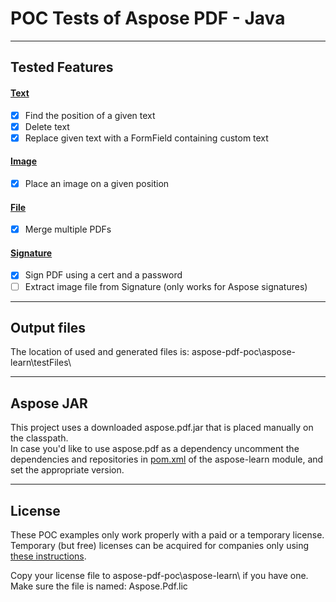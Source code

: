 # POC Tests of Aspose PDF  - Java
***
## Tested Features
#### [Text](/aspose-learn/src/test/java/hu/balazsg/asposelearn/text/TextTest.java)
- [x] Find the position of a given text
- [x] Delete text
- [x] Replace given text with a FormField containing custom text
#### [Image](/aspose-learn/src/test/java/hu/balazsg/asposelearn/image/ImageTest.java)
- [x] Place an image on a given position
#### [File](/aspose-learn/src/test/java/hu/balazsg/asposelearn/files/FilesTest.java)
- [x] Merge multiple PDFs
#### [Signature](/aspose-learn/src/test/java/hu/balazsg/asposelearn/signature/SignatureTest.java)
- [x] Sign PDF using a cert and a password
- [ ] Extract image file from Signature (only works for Aspose signatures)  
***
## Output files
The location of used and generated files is: aspose-pdf-poc\aspose-learn\testFiles\
***
## Aspose JAR
This project uses a downloaded aspose.pdf.jar that is placed manually on the classpath.  
In case you'd like to use aspose.pdf as a dependency uncomment the dependencies and repositories in [pom.xml](aspose-learn/pom.xml) of the aspose-learn module, and set the appropriate version.
***
## License
These POC examples only work properly with a paid or a temporary license.  
Temporary (but free) licenses can be acquired for companies only using [these instructions](http://www.aspose.com/corporate/purchase/temporary-license.aspx).

Copy your license file to aspose-pdf-poc\aspose-learn\ if you have one.  
Make sure the file is named: Aspose.Pdf.lic

